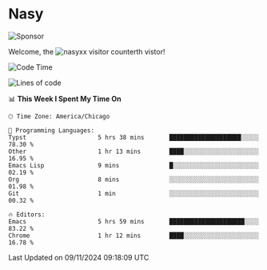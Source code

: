 # Nasy

<!--
<p align="center">
<img height="200" src="https://github-readme-stats.vercel.app/api?username=nasyxx&count_private=true&show_icons=true&theme=dracula&include_all_commits=true"/>
<img height="200" src="https://github-readme-stats.vercel.app/api/top-langs/?username=nasyxx&theme=dracula&hide=html,jupyter+notebook&count_private=true&show_icons=true"/>
</p>

  
----------------
-->

![Sponsor](https://img.shields.io/static/v1.svg?label=Sponsor&message=%E2%9D%A4&logo=GitHub&style=flat&color=pink)
 
Welcome, the ![nasyxx visitor counter](https://count.getloli.com/get/@nasyxx?theme=rule34)th vistor!
 
<!--START_SECTION:waka-->
![Code Time](http://img.shields.io/badge/Code%20Time-4%2C722%20hrs%2015%20mins-blue)

![Lines of code](https://img.shields.io/badge/From%20Hello%20World%20I%27ve%20Written-6.3%20million%20lines%20of%20code-blue)

📊 **This Week I Spent My Time On** 

```text
🕑︎ Time Zone: America/Chicago

💬 Programming Languages: 
Typst                    5 hrs 38 mins       ████████████████████░░░░░   78.30 % 
Other                    1 hr 13 mins        ████░░░░░░░░░░░░░░░░░░░░░   16.95 % 
Emacs Lisp               9 mins              █░░░░░░░░░░░░░░░░░░░░░░░░   02.19 % 
Org                      8 mins              ░░░░░░░░░░░░░░░░░░░░░░░░░   01.98 % 
Git                      1 min               ░░░░░░░░░░░░░░░░░░░░░░░░░   00.32 % 

🔥 Editors: 
Emacs                    5 hrs 59 mins       █████████████████████░░░░   83.22 % 
Chrome                   1 hr 12 mins        ████░░░░░░░░░░░░░░░░░░░░░   16.78 % 
```


 Last Updated on 09/11/2024 09:18:09 UTC
<!--END_SECTION:waka-->

<!-- ![visitors](https://visitor-badge.laobi.icu/badge?page_id=nasyxx.nasyxx) -->
